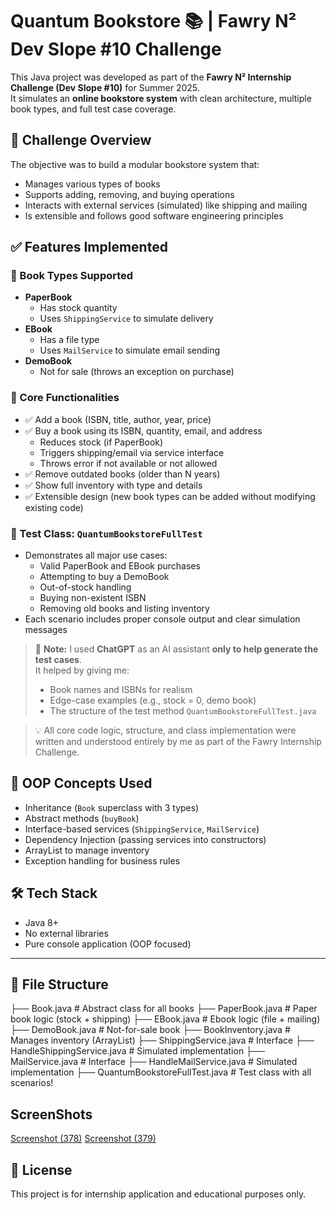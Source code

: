 # Quantum Bookstore 📚 | Fawry N² Dev Slope #10 Challenge

This Java project was developed as part of the **Fawry N² Internship Challenge (Dev Slope #10)** for Summer 2025.  
It simulates an **online bookstore system** with clean architecture, multiple book types, and full test case coverage.

## 💼 Challenge Overview
The objective was to build a modular bookstore system that:
- Manages various types of books
- Supports adding, removing, and buying operations
- Interacts with external services (simulated) like shipping and mailing
- Is extensible and follows good software engineering principles

## ✅ Features Implemented

### 📘 Book Types Supported
- **PaperBook**
  - Has stock quantity
  - Uses `ShippingService` to simulate delivery
- **EBook**
  - Has a file type
  - Uses `MailService` to simulate email sending
- **DemoBook**
  - Not for sale (throws an exception on purchase)

### 🔄 Core Functionalities
- ✅ Add a book (ISBN, title, author, year, price)
- ✅ Buy a book using its ISBN, quantity, email, and address
  - Reduces stock (if PaperBook)
  - Triggers shipping/email via service interface
  - Throws error if not available or not allowed
- ✅ Remove outdated books (older than N years)
- ✅ Show full inventory with type and details
- ✅ Extensible design (new book types can be added without modifying existing code)

### 🧪 Test Class: `QuantumBookstoreFullTest`
- Demonstrates all major use cases:
  - Valid PaperBook and EBook purchases
  - Attempting to buy a DemoBook
  - Out-of-stock handling
  - Buying non-existent ISBN
  - Removing old books and listing inventory
- Each scenario includes proper console output and clear simulation messages

> 🧠 **Note:** I used **ChatGPT** as an AI assistant **only to help generate the test cases**.  
> It helped by giving me:
> - Book names and ISBNs for realism
> - Edge-case examples (e.g., stock = 0, demo book)
> - The structure of the test method `QuantumBookstoreFullTest.java`

> 💡 All core code logic, structure, and class implementation were written and understood entirely by me as part of the Fawry Internship Challenge.

## 🧠 OOP Concepts Used
- Inheritance (`Book` superclass with 3 types)
- Abstract methods (`buyBook`)
- Interface-based services (`ShippingService`, `MailService`)
- Dependency Injection (passing services into constructors)
- ArrayList to manage inventory
- Exception handling for business rules

## 🛠 Tech Stack
- Java 8+
- No external libraries
- Pure console application (OOP focused)

---

## 📂 File Structure
├── Book.java # Abstract class for all books
├── PaperBook.java # Paper book logic (stock + shipping)
├── EBook.java # Ebook logic (file + mailing)
├── DemoBook.java # Not-for-sale book
├── BookInventory.java # Manages inventory (ArrayList)
├── ShippingService.java # Interface
├── HandleShippingService.java # Simulated implementation
├── MailService.java # Interface
├── HandleMailService.java # Simulated implementation
├── QuantumBookstoreFullTest.java # Test class with all scenarios!
## ScreenShots
[Screenshot (378)](https://github.com/user-attachments/assets/0dffdc02-dc89-48e8-a586-c2eb6766b141)
[Screenshot (379)](https://github.com/user-attachments/assets/e954f646-c11e-4dd7-9c49-8ed0405d1f4c)

## 📌 License
This project is for internship application and educational purposes only.
